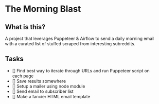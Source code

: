 # The Morning Blast

## What is this?

A project that leverages Puppeteer & Airflow to send a daily morning email with a curated list of stuffed scraped from interesting subreddits.  

## Tasks

- [] Find best way to iterate through URLs and run Puppeteer script on each page
- [] Save results somewhere
- [] Setup a mailer using node module
- [] Send email to subscriber list
- [] Make a fancier HTML email template